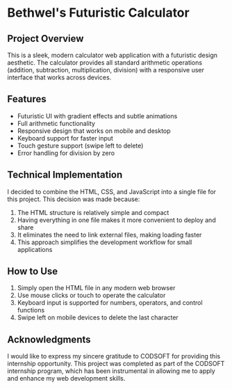 # Bethwel's Futuristic Calculator

## Project Overview
This is a sleek, modern calculator web application with a futuristic design aesthetic. The calculator provides all standard arithmetic operations (addition, subtraction, multiplication, division) with a responsive user interface that works across devices.

## Features
- Futuristic UI with gradient effects and subtle animations
- Full arithmetic functionality
- Responsive design that works on mobile and desktop
- Keyboard support for faster input
- Touch gesture support (swipe left to delete)
- Error handling for division by zero

## Technical Implementation
I decided to combine the HTML, CSS, and JavaScript into a single file for this project. This decision was made because:

1. The HTML structure is relatively simple and compact
2. Having everything in one file makes it more convenient to deploy and share
3. It eliminates the need to link external files, making loading faster
4. This approach simplifies the development workflow for small applications

## How to Use
1. Simply open the HTML file in any modern web browser
2. Use mouse clicks or touch to operate the calculator
3. Keyboard input is supported for numbers, operators, and control functions
4. Swipe left on mobile devices to delete the last character

## Acknowledgments
I would like to express my sincere gratitude to CODSOFT for providing this internship opportunity. This project was completed as part of the CODSOFT internship program, which has been instrumental in allowing me to apply and enhance my web development skills.

